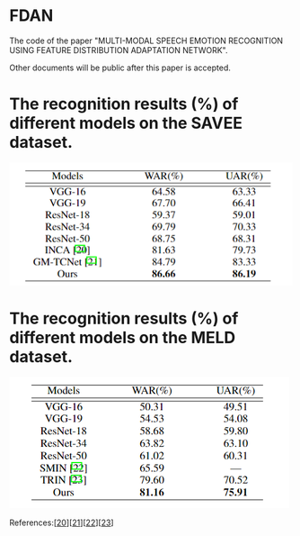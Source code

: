 # FDAN
The code of the paper "MULTI-MODAL SPEECH EMOTION RECOGNITION USING FEATURE DISTRIBUTION ADAPTATION NETWORK".

Other documents will be public after this paper is accepted.

# The recognition results (%) of different models on the SAVEE dataset.

![TEXT](https://github.com/shaokai1209/shaokai1209/blob/main/ICASSP%202023%20SAVEE.png)

# The recognition results (%) of different models on the MELD dataset.

![TEXT](https://github.com/shaokai1209/shaokai1209/blob/main/ICASSP%202023%20MELD.png)

References:[[20](https://www.sciencedirect.com/science/article/abs/pii/S0950705120306766)][[21](https://www.sciencedirect.com/science/article/abs/pii/S0167639322000954)][[22](https://ieeexplore.ieee.org/abstract/document/9674867)][[23](https://ieeexplore.ieee.org/abstract/document/9745163)]
